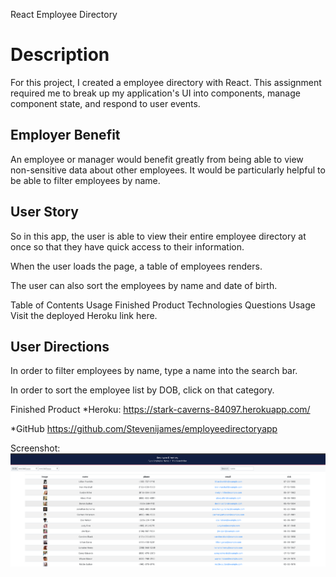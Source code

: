 React Employee Directory
# Description
For this project, I created a employee directory with React. This assignment required me to break up my application's UI into components, manage component state, and respond to user events.

## Employer Benefit
An employee or manager would benefit greatly from being able to view non-sensitive data about other employees. It would be particularly helpful to be able to filter employees by name.

## User Story
So in this app, the user is able to view their entire employee directory at once so that they have quick access to their information.

When the user loads the page, a table of employees renders.

The user can also sort the employees by name and date of birth.

Table of Contents
Usage
Finished Product
Technologies
Questions
Usage
Visit the deployed Heroku link here.

## User Directions
In order to filter employees by name, type a name into the search bar.

In order to sort the employee list by DOB, click on that category.

Finished Product
*Heroku:
https://stark-caverns-84097.herokuapp.com/

*GitHub
https://github.com/Stevenijames/employeedirectoryapp

Screenshot:
![screenshot2](/assets/images/screenshot2.png)
